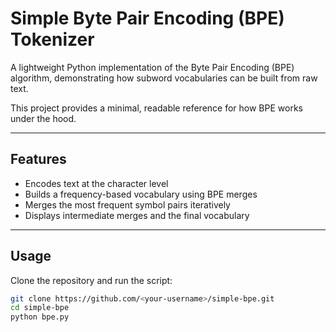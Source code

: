 # Simple Byte Pair Encoding (BPE) Tokenizer

A lightweight Python implementation of the Byte Pair Encoding (BPE) algorithm, demonstrating how subword vocabularies can be built from raw text.  

This project provides a minimal, readable reference for how BPE works under the hood.

---

## Features

- Encodes text at the character level  
- Builds a frequency-based vocabulary using BPE merges  
- Merges the most frequent symbol pairs iteratively  
- Displays intermediate merges and the final vocabulary  

---

## Usage

Clone the repository and run the script:

```bash
git clone https://github.com/<your-username>/simple-bpe.git
cd simple-bpe
python bpe.py
